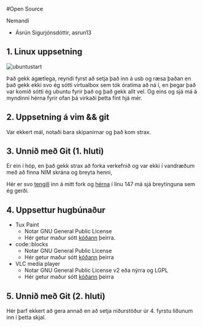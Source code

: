 #Open Source

Nemandi
* Ásrún Sigurjónsdóttir, asrun13




## 1. Linux uppsetning


![ubuntustart](https://f.cloud.github.com/assets/5700377/1351292/6d0ce74e-3720-11e3-99ea-a7d2d4dddcf8.png "Skjamynd")



 Það gekk ágætlega, reyndi fyrst að setja það inn á usb og ræsa þaðan en það gekk ekki svo ég sótti virtualbox sem tók óratíma að  ná í, en þegar það var komið sótti ég ubuntu fyrir það og það gekk allt vel. Og eins og sjá má á myndinni hérna fyrir ofan þá virkaði þetta fínt hjá mér.
 
 
## 2. Uppsetning á vim && git


Var ekkert mál, notaði bara skipanirnar og það kom strax.



## 3. Unnið með Git (1. hluti)


Er ein í hóp, en það gekk strax að forka verkefnið og var ekki í vandræðum með að finna NIM skrána og breyta henni, 

Hér er svo [tengill](https://github.com/asrunes/INTOPrufa/ "Gaffall") inn á mitt fork og [hérna](https://github.com/asrunes/INTOPrufa/blob/master/NIM.cpp "breyting") í línu 147 má sjá breytinguna sem ég gerði.


## 4. Uppsettur hugbúnaður


* Tux Paint 
  - Notar GNU General Public License
  - Hér getur maður sótt [kóðann](http://tuxpaint.org/download/source/ "TuxPaint") þeirra.
* code::blocks
  - Notar GNU General Public License
  - Hér getur maður sótt [kóðann](http://www.codeblocks.org/downloads/25 "codeblocks") þeirra
* VLC media player
  - Notar GNU General Public License v2 eða nýrra og LGPL
  - Hér getur maður sótt [kóðann](http://www.videolan.org/vlc/download-sources.html "VLC") þeirra



## 5. Unnið með Git (2. hluti)

Hér þarf ekkert að gera annað en að setja niðurstöður úr 4. fyrstu liðunum inn í þetta skjal.
